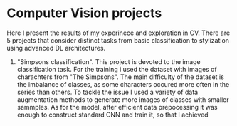 # Computer Vision projects

Here I present the results of my experinece and exploration in CV. There are 5 projects that consider distinct tasks from basic classification to stylization using advanced DL architectures.

1. "Simpsons classification". This project is devoted to the image classification task. For the training i used the dataset with images of charachters from "The Simpsons". The main difficulty of the dataset is the imbalance of classes, as some characters occured more often in the series than others. To tackle the issue I used a variety of data augmentation methods to generate more images of classes with smaller sammples. As for the model, after efficient data prepocessing it was enough to construct standard CNN and train it, so that I achieved  
